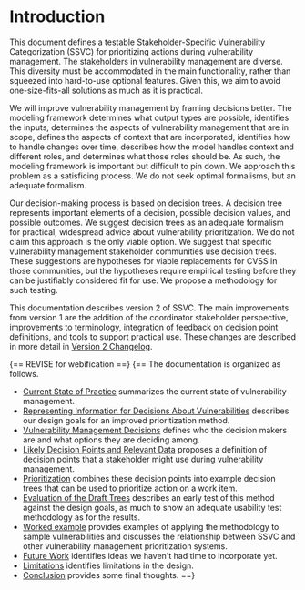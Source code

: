 

# Introduction

This document defines a testable Stakeholder-Specific Vulnerability Categorization (SSVC) for prioritizing actions during vulnerability management.
The stakeholders in vulnerability management are diverse.
This diversity must be accommodated in the main functionality, rather than squeezed into hard-to-use optional features.
Given this, we aim to avoid one-size-fits-all solutions as much as it is practical.

We will improve vulnerability management by framing decisions better.
The modeling framework determines what output types are possible, identifies the inputs, determines the aspects of vulnerability management that are in scope, defines the aspects of context that are incorporated, identifies how to handle changes over time, describes how the model handles context and different roles, and determines what those roles should be.
As such, the modeling framework is important but difficult to pin down.
We approach this problem as a satisficing process.
We do not seek optimal formalisms, but an adequate formalism.

Our decision-making process is based on decision trees.
A decision tree represents important elements of a decision, possible decision values, and possible outcomes.
We suggest decision trees as an adequate formalism for practical, widespread advice about vulnerability prioritization.
We do not claim this approach is the only viable option.
We suggest that specific vulnerability management stakeholder communities use decision trees.
These suggestions are hypotheses for viable replacements for CVSS in those communities, but the hypotheses require empirical testing before they can be justifiably considered fit for use.
We propose a methodology for such testing.

This documentation describes version 2 of SSVC.
The main improvements from version 1 are the addition of the coordinator stakeholder perspective, improvements to terminology, integration of feedback on decision point definitions, and tools to support practical use.
These changes are described in more detail in [Version 2 Changelog](#version-2-changelog).

{== REVISE for webification ==}
{== The documentation is organized as follows.

- [Current State of Practice](#current-state-of-practice) summarizes the current state of vulnerability management.
- [Representing Information for Decisions About Vulnerabilities](#representing-information-for-decisions-about-vulnerabilities) describes our design goals for an improved prioritization method.
- [Vulnerability Management Decisions](#vulnerability-management-decisions) defines who the decision makers are and what options they are deciding among.
- [Likely Decision Points and Relevant Data](#likely-decision-points-and-relevant-data) proposes a definition of decision points that a stakeholder might use during vulnerability management.
- [Prioritization](#prioritization) combines these decision points into example decision trees that can be used to prioritize action on a work item.
- [Evaluation of the Draft Trees](#evaluation-of-the-draft-trees) describes an early test of this method against the design goals, as much to show an adequate usability test methodology as for the results.
- [Worked example](#worked-example) provides examples of applying the methodology to sample vulnerabilities and discusses the relationship between SSVC and other vulnerability management prioritization systems.
- [Future Work](#future-work) identifies ideas we haven't had time to incorporate yet.
- [Limitations](#limitations) identifies limitations in the design.
- [Conclusion](#conclusion) provides some final thoughts.
 ==}
